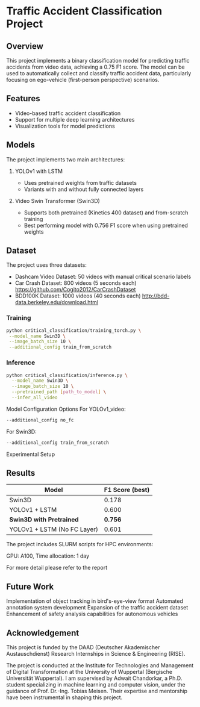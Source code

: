 # Traffic Accident Classification Project

## Overview
This project implements a binary classification model for predicting traffic accidents from video data, achieving a 0.75 F1 score. The model can be used to automatically collect and classify traffic accident data, particularly focusing on ego-vehicle (first-person perspective) scenarios.

## Features
- Video-based traffic accident classification
- Support for multiple deep learning architectures
- Visualization tools for model predictions

## Models
The project implements two main architectures:
1. YOLOv1 with LSTM
   - Uses pretrained weights from traffic datasets
   - Variants with and without fully connected layers
   
2. Video Swin Transformer (Swin3D)
   - Supports both pretrained (Kinetics 400 dataset) and from-scratch training
   - Best performing model with 0.756 F1 score when using pretrained weights

## Dataset
The project uses three datasets:
- Dashcam Video Dataset: 50 videos with manual critical scenario labels
- Car Crash Dataset: 800 videos (5 seconds each) https://github.com/Cogito2012/CarCrashDataset
- BDD100K Dataset: 1000 videos (40 seconds each) http://bdd-data.berkeley.edu/download.html

### Training
```bash
python critical_classification/training_torch.py \
 --model_name Swin3D \
 --image_batch_size 10 \
 --additional_config train_from_scratch

```

### Inference
```bash
python critical_classification/inference.py \
  --model_name Swin3D \
  --image_batch_size 10 \
  --pretrained_path [path_to_model] \
  --infer_all_video
```

Model Configuration Options
For YOLOv1_video:
```bash
--additional_config no_fc
```
For Swin3D:
```bash
--additional_config train_from_scratch
```
Experimental Setup

## Results

| Model                        | F1 Score (best) |  
|------------------------------|-----------------|  
| Swin3D                       | 0.178           |  
| YOLOv1 + LSTM                | 0.600           |  
| **Swin3D with Pretrained**   | **0.756**       |  
| YOLOv1 + LSTM (No FC Layer)  | 0.601           |  

The project includes SLURM scripts for HPC environments:

GPU: A100, Time allocation: 1 day

For more detail please refer to the report

## Future Work

Implementation of object tracking in bird's-eye-view format
Automated annotation system development
Expansion of the traffic accident dataset
Enhancement of safety analysis capabilities for autonomous vehicles

## Acknowledgement

This project is funded by the DAAD (Deutscher Akademischer Austauschdienst) Research Internships in Science & Engineering (RISE).  

The project is conducted at the Institute for Technologies and Management of Digital Transformation at the University of Wuppertal (Bergische Universität Wuppertal). I am supervised by Adwait Chandorkar, a Ph.D. student specializing in machine learning and computer vision, under the guidance of Prof. Dr.-Ing. Tobias Meisen. Their expertise and mentorship have been instrumental in shaping this project.  
